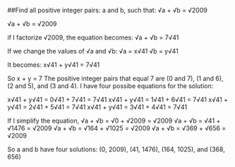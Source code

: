 ##Find all positive integer pairs: a and b, such that: √a + √b = √2009

√a + √b = √2009

if I factorize √2009, the equation becomes:
√a + √b = 7√41

If we change the values of √a and √b:
√a = x√41 
√b = y√41

It becomes:
x√41 + y√41 = 7√41

So x + y = 7
The positive integer pairs that equal 7 are (0 and 7), (1 and 6), (2 and 5), and (3 and 4).
I have four possibe equations for the solution:

x√41 + y√41  = 0√41 + 7√41 = 7√41
x√41 + y√41  = 1√41 + 6√41 = 7√41
x√41 + y√41  = 2√41 + 5√41 = 7√41
x√41 + y√41  = 3√41 + 4√41 = 7√41

If I simplify the equation, 
√a + √b  = √0 + √2009 = √2009
√a + √b  = √41 + √1476 = √2009
√a + √b  = √164 + √1025 = √2009
√a + √b  = √369 + √656 = √2009

So a and b have four solutions: (0, 2009), (41, 1476), (164, 1025), and (368, 656)
